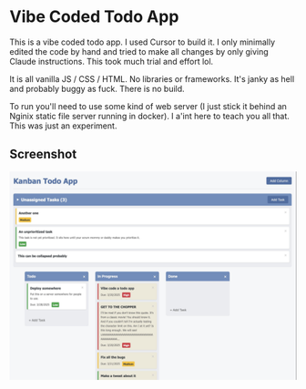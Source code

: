 # Vibe Coded Todo App

This is a vibe coded todo app. I used Cursor to build it. I only minimally edited the code by hand and tried to make all changes by only giving Claude instructions. This took much trial and effort lol.

It is all vanilla JS / CSS / HTML. No libraries or frameworks. It's janky as hell and probably buggy as fuck. There is no build.

To run you'll need to use some kind of web server (I just stick it behind an Nginix static file server running in docker). I a'int here to teach you all that. This was just an experiment.

## Screenshot

![Screenshot](./screenshot.jpg)
